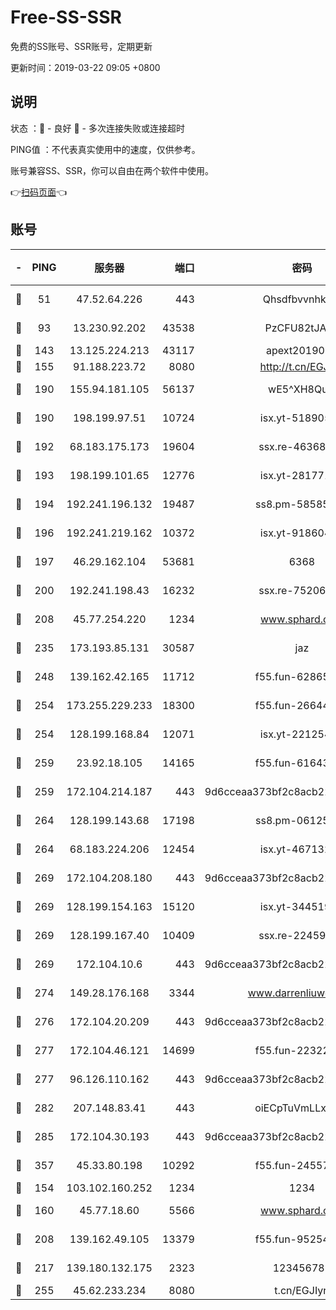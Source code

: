 # Free-SS-SSR

免费的SS账号、SSR账号，定期更新

更新时间：2019-03-22 09:05 +0800

## 说明

状态     ：🙂 - 良好 🙁 - 多次连接失败或连接超时

PING值   ：不代表真实使用中的速度，仅供参考。

账号兼容SS、SSR，你可以自由在两个软件中使用。

👉[扫码页面](https://liesauer.github.io/Free-SS-SSR/)👈

## 账号

|-|PING|服务器|端口|密码|加密方式|区域|
|:----:|:----:|:-----:|-----:|:----:|:----:|:----:|
|🙂|51|47.52.64.226|443|Qhsdfbvvnhkm1|aes-256-cfb|HK|
|🙂|93|13.230.92.202|43538|PzCFU82tJAdZ|aes-256-cfb|JP|
|🙂|143|13.125.224.213|43117|apext2019005|chacha20|KR|
|🙂|155|91.188.223.72|8080|http://t.cn/EGJIyrl|rc4-md5|RU|
|🙂|190|155.94.181.105|56137|wE5^XH8Quw|aes-256-cfb|US|
|🙂|190|198.199.97.51|10724|isx.yt-51890525|aes-256-cfb|US|
|🙂|192|68.183.175.173|19604|ssx.re-46368916|aes-256-cfb|US|
|🙂|193|198.199.101.65|12776|isx.yt-28177118|aes-256-cfb|US|
|🙂|194|192.241.196.132|19487|ss8.pm-58585606|aes-256-cfb|US|
|🙂|196|192.241.219.162|10372|isx.yt-91860459|aes-256-cfb|US|
|🙂|197|46.29.162.104|53681|6368|aes-256-ctr|RU|
|🙂|200|192.241.198.43|16232|ssx.re-75206389|aes-256-cfb|US|
|🙂|208|45.77.254.220|1234|www.sphard.com|aes-256-cfb|SG|
|🙂|235|173.193.85.131|30587|jaz|aes-256-cfb|US|
|🙂|248|139.162.42.165|11712|f55.fun-62865746|aes-256-cfb|SG|
|🙂|254|173.255.229.233|18300|f55.fun-26644878|aes-256-cfb|US|
|🙂|254|128.199.168.84|12071|isx.yt-22125425|aes-256-cfb|SG|
|🙂|259|23.92.18.105|14165|f55.fun-61643656|aes-256-cfb|US|
|🙂|259|172.104.214.187|443|9d6cceaa373bf2c8acb22e60b6a58be6|aes-256-cfb|US|
|🙂|264|128.199.143.68|17198|ss8.pm-06125832|aes-256-cfb|SG|
|🙂|264|68.183.224.206|12454|isx.yt-46713217|aes-256-cfb|SG|
|🙂|269|172.104.208.180|443|9d6cceaa373bf2c8acb22e60b6a58be6|aes-256-cfb|US|
|🙂|269|128.199.154.163|15120|isx.yt-34451982|aes-256-cfb|SG|
|🙂|269|128.199.167.40|10409|ssx.re-22459395|aes-256-cfb|SG|
|🙂|269|172.104.10.6|443|9d6cceaa373bf2c8acb22e60b6a58be6|aes-256-cfb|US|
|🙂|274|149.28.176.168|3344|www.darrenliuwei.com|aes-256-cfb|AU|
|🙂|276|172.104.20.209|443|9d6cceaa373bf2c8acb22e60b6a58be6|aes-256-cfb|US|
|🙂|277|172.104.46.121|14699|f55.fun-22322504|aes-256-cfb|SG|
|🙂|277|96.126.110.162|443|9d6cceaa373bf2c8acb22e60b6a58be6|aes-256-cfb|US|
|🙂|282|207.148.83.41|443|oiECpTuVmLLxk4Ts|aes-256-cfb|AU|
|🙂|285|172.104.30.193|443|9d6cceaa373bf2c8acb22e60b6a58be6|aes-256-cfb|US|
|🙂|357|45.33.80.198|10292|f55.fun-24557903|aes-256-cfb|US|
|🙂|154|103.102.160.252|1234|1234|rc4-md5|JP|
|🙂|160|45.77.18.60|5566|www.sphard.com|aes-256-cfb|JP|
|🙂|208|139.162.49.105|13379|f55.fun-95254203|aes-256-cfb|SG|
|🙂|217|139.180.132.175|2323|123456789|aes-256-cfb|SG|
|🙂|255|45.62.233.234|8080|t.cn/EGJIyrl|rc4-md5|CA|
